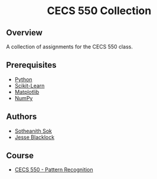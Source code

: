 <h1 align="center" style="border: none">CECS 550 Collection</h1>

## Overview
A collection of assignments for the CECS 550 class.

## Prerequisites
 - [Python](https://www.python.org/)
 - [Scikit-Learn](https://scikit-learn.org/stable/)
 - [Matplotlib](https://matplotlib.org/)
 - [NumPy](https://numpy.org/)

## Authors
 - [Sotheanith Sok](https://github.com/sotheanith)
 - [Jesse Blacklock](https://github.com/jblacklock)

## Course
 - [CECS 550 - Pattern Recognition](http://catalog.csulb.edu/preview_course_nopop.php?catoid=5&coid=40040)
